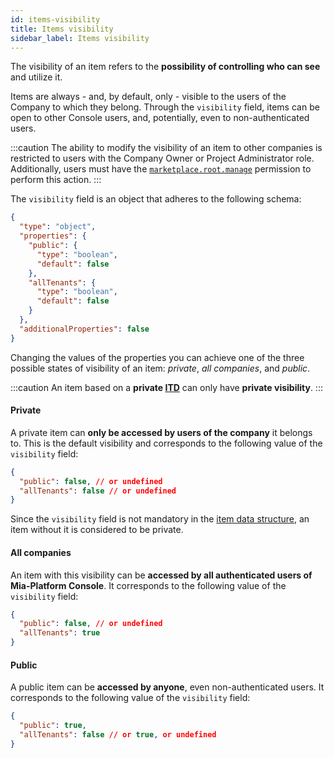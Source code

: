 ```yaml
---
id: items-visibility
title: Items visibility
sidebar_label: Items visibility
---
```


The visibility of an item refers to the **possibility of controlling who can see** and utilize it.

Items are always - and, by default, only - visible to the users of the Company to which they belong. Through the `visibility` field, items can be open to other Console users, and, potentially, even to non-authenticated users.

:::caution
The ability to modify the visibility of an item to other companies is restricted to users with the Company Owner or Project Administrator role. Additionally, users must have the [`marketplace.root.manage`](/development_suite/identity-and-access-management/console-levels-and-permission-management.md#console-root-level-permissions) permission to perform this action.
:::

The `visibility` field is an object that adheres to the following schema:

```json
{
  "type": "object",
  "properties": {
    "public": {
      "type": "boolean",
      "default": false
    },
    "allTenants": {
      "type": "boolean",
      "default": false
    }
  },
  "additionalProperties": false
}
```

Changing the values of the properties you can achieve one of the three possible states of visibility of an item: *private*, *all companies*, and *public*.

:::caution
An item based on a **private [ITD](./10_items-types.md)** can only have **private visibility**.
:::

#### Private

A private item can **only be accessed by users of the company** it belongs to. This is the default visibility and corresponds to the following value of the `visibility` field:

```json
{
  "public": false, // or undefined
  "allTenants": false // or undefined
}
```

Since the `visibility` field is not mandatory in the [item data structure][items-data-structure], an item without it is considered to be private.

#### All companies

An item with this visibility can be **accessed by all authenticated users of Mia-Platform Console**. It corresponds to the following value of the `visibility` field:

```json
{
  "public": false, // or undefined
  "allTenants": true
}
```

#### Public

A public item can be **accessed by anyone**, even non-authenticated users. It corresponds to the following value of the `visibility` field:

```json
{
  "public": true,
  "allTenants": false // or true, or undefined
}
```

[items-data-structure]: ./05_items-data-structure.md
